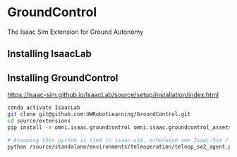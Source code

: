 # GroundControl
The Isaac Sim Extension for Ground Autonomy

## Installing IsaacLab

## Installing GroundControl
https://isaac-sim.github.io/IsaacLab/source/setup/installation/index.html

```bash
conda activate IsaacLab
git clone git@github.com:UWRobotLearning/GroundControl.git
cd source/extensions
pip install -e omni.isaac.groundcontrol omni.isaac.groundcontrol_assets omni.isaac.groundcontrol_tasks

# Assuming this python is tied to isaac-sim, otherwise see Isaac-Sim / IsaacLab docs:
python /source/standalone/environments/teleoperation/teleop_se2_agent.py --task Isaac-Navigation-Flat-Spot-Play-v0 --num_envs 1 --teleop_device keyboard
```
